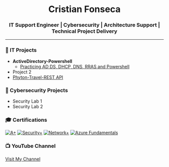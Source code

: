 
<h1 align="center">Cristian Fonseca</h1>
<h3 align="center">IT Support Engineer | Cybersecurity | Architecture Support | Technical Project Delivery</h3>

---

### 📂 IT Projects  
- <b>ActiveDirectory-Powershell</b>
  - [Practicing AD DS, DHCP, DNS, RRAS and Powershell](https://github.com/Crisn-Del/LabActiveDirectory-Powershell)
- Project 2
-  [Phyton-Travel-REST API](https://github.com/Crisn-Del/python-travel-api) 

### 🔐 Cybersecurity Projects  
- Security Lab 1  
- Security Lab 2  

### 🎓 Certifications  
[![A+](https://img.shields.io/badge/A+-CompTIA-FF0000?style=flat)](https://www.credly.com/badges/6d0e115f-dd00-4fd8-8d1c-854afa9faba6)
[![Security+](https://img.shields.io/badge/Security+-CompTIA-FF0000?style=flat)](https://www.credly.com/earner/earned/badge/9fc4f089-c083-417a-a94a-45fab2c86e24)
[![Network+](https://img.shields.io/badge/Network+-CompTIA-FF0000?style=flat)](https://www.credly.com/earner/earned/badge/8b50a42b-2671-4f9c-8649-979bc47b3c9c)
[![Azure Fundamentals](https://img.shields.io/badge/Azure%20Fundamentals-Microsoft-0078D7?style=flat)](https://learn.microsoft.com/api/credentials/share/en-us/CristianFonsecaDiaz-7153/EBF5D1C3B3D30D9D?sharingId=312CFB20C6693A07)


### 📺 YouTube Channel  
[Visit My Channel](https://www.youtube.com/yourchannel)

<!--
**Crisn-Del/Crisn-Del** is a ✨ _special_ ✨ repository because its `README.md` (this file) appears on your GitHub profile.

Here are some ideas to get you started:

- 🔭 I’m currently working on ...
- 🌱 I’m currently learning ...
- 👯 I’m looking to collaborate on ...
- 🤔 I’m looking for help with ...
- 💬 Ask me about ...
- 📫 How to reach me: ...
- 😄 Pronouns: ...
- ⚡ Fun fact: ...
-->
